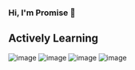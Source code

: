 ### Hi, I'm Promise 👋


## Actively Learning
![image](https://github.com/Promise-Hlungwani/Promise-Hlungwani/assets/103050039/f6b791ad-6ac5-4890-81a9-750e882bb464)
![image](https://github.com/Promise-Hlungwani/Promise-Hlungwani/assets/103050039/68e628e2-e84f-4179-8bee-b3b942eea95e)
![image](https://github.com/Promise-Hlungwani/Promise-Hlungwani/assets/103050039/bcd11d2e-2125-42d5-bbb1-6678643b4935)
![image](https://github.com/Promise-Hlungwani/Promise-Hlungwani/assets/103050039/0200b166-4669-4170-971c-178955446b79)




<!--
**Promise-Hlungwani/Promise-Hlungwani** is a ✨ _special_ ✨ repository because its `README.md` (this file) appears on your GitHub profile.

Here are some ideas to get you started:

- 🔭 I’m currently working on ...
- 🌱 I’m currently learning ...
- 👯 I’m looking to collaborate on ...
- 🤔 I’m looking for help with ...
- 💬 Ask me about ...
- 📫 How to reach me: ...
- 😄 Pronouns: ...
- ⚡ Fun fact: ...
-->
